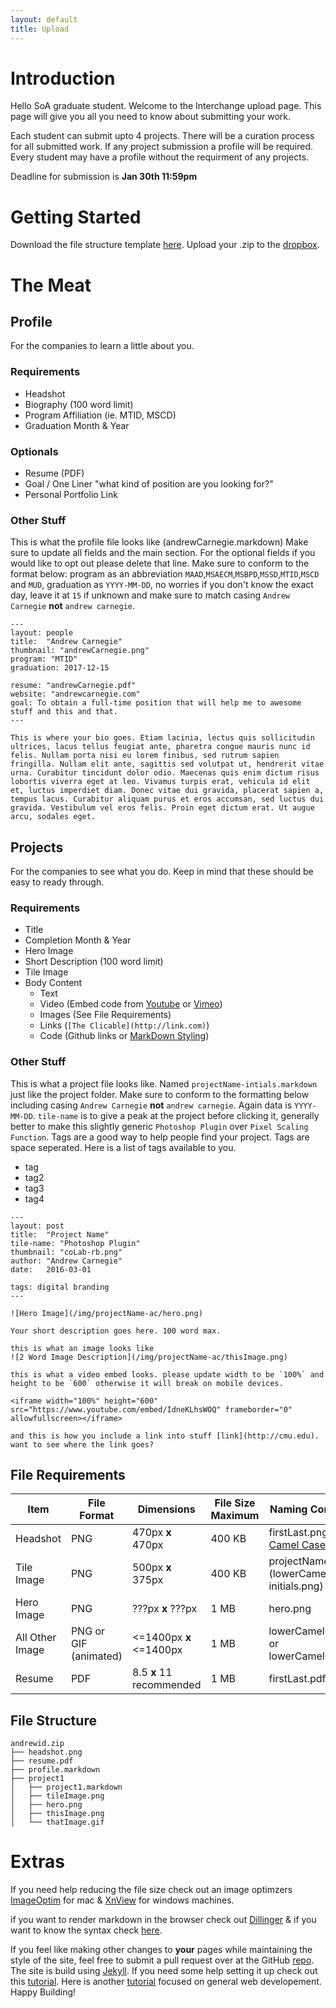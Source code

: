 ```yaml
---
layout: default
title: Upload
---
```

# Introduction

Hello SoA graduate student. Welcome to the Interchange upload page. This page will give you all you need to know about submitting your work.

Each student can submit upto 4 projects. There will be a curation process for all submitted work. If any project submission a profile will be required. Every student may have a profile without the requirment of any projects.

Deadline for submission is **Jan 30th 11:59pm**
# Getting Started

Download the file structure template [here](/img/template.zip).
Upload your .zip to the [dropbox](https://goo.gl/forms/Ia76PNelAHKoNRlx1).

# The Meat

## Profile 

For the companies to learn a little about you.

### Requirements

* Headshot
* Biography (100 word limit)
* Program Affiliation (ie. MTID, MSCD)
* Graduation Month & Year

### Optionals

* Resume (PDF)
* Goal / One Liner "what kind of position are you looking for?"
* Personal Portfolio Link

### Other Stuff

This is what the profile file looks like (andrewCarnegie.markdown)
Make sure to update all fields and the main section. For the optional fields if you would like to opt out please delete that line. Make sure to conform to the format below: program as an abbreviation `MAAD`,`MSAECM`,`MSBPD`,`MSSD`,`MTID`,`MSCD` and `MUD`, graduation as `YYYY-MM-DD`, no worries if you don't know the exact day, leave it at `15` if unknown and make sure to match casing `Andrew Carnegie` **not** `andrew carnegie`.

```
---
layout: people
title:  "Andrew Carnegie"
thumbnail: "andrewCarnegie.png"
program: "MTID"
graduation: 2017-12-15

resume: "andrewCarnegie.pdf"
website: "andrewcarnegie.com"
goal: To obtain a full-time position that will help me to awesome stuff and this and that.
---

This is where your bio goes. Etiam lacinia, lectus quis sollicitudin ultrices, lacus tellus feugiat ante, pharetra congue mauris nunc id felis. Nullam porta nisi eu lorem finibus, sed rutrum sapien fringilla. Nullam elit ante, sagittis sed volutpat ut, hendrerit vitae urna. Curabitur tincidunt dolor odio. Maecenas quis enim dictum risus lobortis viverra eget at leo. Vivamus turpis erat, vehicula id elit et, luctus imperdiet diam. Donec vitae dui gravida, placerat sapien a, tempus lacus. Curabitur aliquam purus et eros accumsan, sed luctus dui gravida. Vestibulum vel eros felis. Proin eget dictum erat. Ut augue arcu, sodales eget.
```

## Projects

For the companies to see what you do. Keep in mind that these should be easy to ready through.

### Requirements

* Title
* Completion Month & Year
* Hero Image
* Short Description (100 word limit)
* Tile Image
* Body Content
  * Text
  * Video (Embed code from [Youtube](https://support.google.com/youtube/answer/171780?hl=en) or [Vimeo](https://help.vimeo.com/hc/en-us/articles/224969968-Embedding-videos-overview))
  * Images (See File Requirements)
  * Links (`[The Clicable](http://link.com)`)
  * Code (Github links or [MarkDown Styling](https://github.com/adam-p/markdown-here/wiki/Markdown-Cheatsheet#code))
  
### Other Stuff

This is what a project file looks like. Named `projectName-intials.markdown` just like the project folder. Make sure to conform to the formatting below including casing `Andrew Carnegie` **not** `andrew carnegie`. Again data is `YYYY-MM-DD`. `tile-name` is to give a peak at the project before clicking it, generally better to make this slightly generic `Photoshop Plugin` over `Pixel Scaling Function`. Tags are a good way to help people find your project. Tags are space seperated. Here is a list of tags available to you.

* tag
* tag2
* tag3
* tag4

```
---
layout: post
title:  "Project Name"
tile-name: "Photoshop Plugin"
thumbnail: "coLab-rb.png"
author: "Andrew Carnegie"
date:   2016-03-01

tags: digital branding
---

![Hero Image](/img/projectName-ac/hero.png)

Your short description goes here. 100 word max.

this is what an image looks like
![2 Word Image Description](/img/projectName-ac/thisImage.png)

this is what a video embed looks. please update width to be `100%` and height to be `600` otherwise it will break on mobile devices.

<iframe width="100%" height="600" src="https://www.youtube.com/embed/IdneKLhsWOQ" frameborder="0" allowfullscreen></iframe>

and this is how you include a link into stuff [link](http://cmu.edu). want to see where the link goes?

```

## File Requirements

| Item           | File Format          | Dimensions               | File Size Maximum | Naming Convension |
| -------------- | -------------------- | ------------------------ | ----------------- | ----------------- |
| Headshot       | PNG                  | 470px **x** 470px        | 400 KB | firstLast.png ([Lower Camel Case](http://wiki.c2.com/?LowerCamelCase))|
| Tile Image     | PNG                  | 500px **x** 375px        | 400 KB | projectName-ab.png (lowerCamelCase-initials.png) |
| Hero Image     | PNG                  | ???px **x** ???px        | 1 MB   | hero.png |
| All Other Image| PNG or GIF (animated)| <=1400px **x** <=1400px  | 1 MB   | lowerCamelCase.png or lowerCamelCase.gif |
| Resume         | PDF                  | 8.5 **x** 11 recommended | 1 MB   | firstLast.pdf |


## File Structure

```
andrewid.zip
├── headshot.png
├── resume.pdf
├── profile.markdown
├── project1
│   ├── project1.markdown
│   ├── tileImage.png
│   ├── hero.png
│   ├── thisImage.png
│   └── thatImage.gif
```

# Extras

If you need help reducing the file size check out an image optimzers [ImageOptim](https://imageoptim.com) for mac & [XnView](http://www.xnview.com/en/) for windows machines.

if you want to render markdown in the browser check out [Dillinger](http://dillinger.io) & if you want to know the syntax check [here](https://github.com/adam-p/markdown-here/wiki/Markdown-Cheatsheet).

If you feel like making other changes to **your** pages while maintaining the style of the site, feel free to submit a pull request over at the GitHub [repo](https://github.com/naher94/interchange). The site is build using [Jekyll](https://jekyllrb.com). If you need some help setting it up check out this [tutorial](https://dzgn.io/wdw.html). Here is another [tutorial](https://scottylabs.org/portfolio/) focused on general web developement. Happy Building! <span class="emoji emoji-party"></span> <span class="emoji emoji-wrench"></span>
